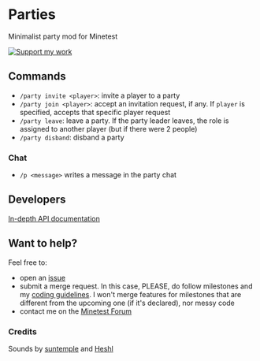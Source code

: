 # Parties

Minimalist party mod for Minetest

<a href="https://liberapay.com/Zughy/"><img src="https://i.imgur.com/4B2PxjP.png" alt="Support my work"/></a>

## Commands
* `/party invite <player>`: invite a player to a party
* `/party join <player>`: accept an invitation request, if any. If `player` is specified, accepts that specific player request
* `/party leave`: leave a party. If the party leader leaves, the role is assigned to another player (but if there were 2 people)
* `/party disband`: disband a party

### Chat 
* `/p <message>` writes a message in the party chat

## Developers
[In-depth API documentation](https://gitlab.com/zughy-friends-minetest/parties/-/blob/master/DOCS.md)

## Want to help?
Feel free to:
* open an [issue](https://gitlab.com/zughy-friends-minetest/arena_lib/-/issues)
* submit a merge request. In this case, PLEASE, do follow milestones and my [coding guidelines](https://cryptpad.fr/pad/#/2/pad/view/-l75iHl3x54py20u2Y5OSAX4iruQBdeQXcO7PGTtGew/embed/). I won't merge features for milestones that are different from the upcoming one (if it's declared), nor messy code
* contact me on the [Minetest Forum](https://forum.minetest.net/memberlist.php?mode=viewprofile&u=26472)

### Credits
Sounds by [suntemple](https://freesound.org/people/suntemple/) and [Heshl](https://freesound.org/people/Heshl/sounds/269153/)
